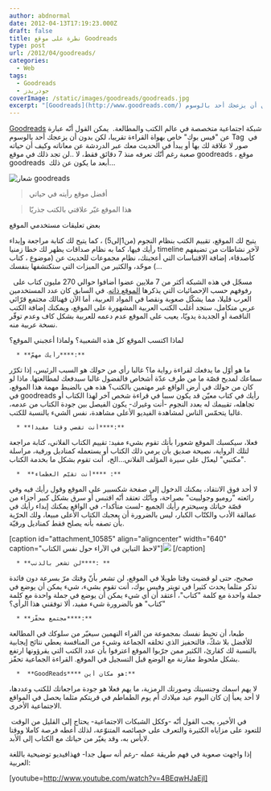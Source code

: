 ```yaml
---
author: abdnormal
date: 2012-04-13T17:19:23.000Z
draft: false
title: نظرة على موقع Goodreads
type: post
url: /2012/04/goodreads/
categories:
  - Web
tags:
  - Goodreads
  - جودريدز
coverImage: /static/images/goodreads/goodreads.jpg
excerpt: "[Goodreads](http://www.goodreads.com/) شبكة اجتماعية متخصصة في عالم الكتب والمطالعة. \_يمكن القول أنّه عبارة عن \"فيس بوك\" خاص بهواة القراءة تقريبا، لكن بدون أن يزعجك أحد بالوسوم Tag \_في صور لا علاقة لك بها أو يبدأ في الحديث معك عبر الدردشة عن"
---
```

[Goodreads](http://www.goodreads.com/) شبكة اجتماعية متخصصة في عالم الكتب والمطالعة.  يمكن القول أنّه عبارة عن "فيس بوك" خاص بهواة القراءة تقريبا، لكن بدون أن يزعجك أحد بالوسوم Tag  في صور لا علاقة لك بها أو يبدأ في الحديث معك عبر الدردشة عن معاناته وكيف أن حياته صعبة رغم أنّك تعرفه منذ 7 دقائق فقط، لا ..لن تجد ذلك في موقع goodreads ، موقع goodreads  أبعد ما يكون عن ذلك...

![شعار goodreads](/static/images/goodreads/goodreads.jpg)

> أفضل موقع رأيته في حياتي

> هذا الموقع غيّر علاقتي بالكتب جذريّا

بعض تعليقات مستخدمي الموقع

يتيح لك الموقع، تقييم الكتب بنظام النجوم (من1إلى5) ، كما يتيح لك كتابة مراجعة وإبداء رأيك فيها، كما به نظام صداقات يظهر لك خطا زمنيا timeline لآخر نشاطات من تضيفهم كأصدقاء، إضافة الاقتباسات التي أعجبتك، نظام مجموعات للحديث عن (موضوع ، كتاب ...) موحّد، والكثير من الميزات التي ستكتشفها بنفسك

  مسجّل في هذه الشبكة أكثر من 7 ملايين عضوا أضافوا حوالي 270 مليون كتاب على رفوفهم حسب الإحصائيات التي يذكرها [الموقع ذاته](http://www.goodreads.com/about/us). في السابق كان عدد المستخدمين العرب قليلا، مما يشكّل صعوبة ونقصا في المواد العربية، أما الآن فهنالك مجتمع قرّائي عربي متكامل، ستجد أغلب الكتب العربية المشهورة على الموقع، ويمكنك إضافة الكتب الناقصة أو الجديدة يدويّا، يعيب على الموقع عدم دعمه للعربية بشكل كاف وعدم توفّر نسخة عربية منه.

لماذا اكتسب الموقع كل هذه الشعبية؟ ولماذا أعجبني الموقع؟

~~~
  * **رأيك مهمّ****:**
~~~

ما هو أوّل ما يدفعك لقراءة رواية ما؟ غالبا رأي من حولك هو السبب الرئيس، إذا تكرّر سماعك لمديح قصّة ما من طرف عدّة أشخاص فالفضول غالبا سيدفعك لمطالعتها. ماذا لو كان من حولك في أرض الواقع غير مهتمين بالكتب؟ هذه هي بالضبط مهمة هذا الموقع، في goodreads رأيك في كتاب معيّن قد يكون سببا في قراءة شخص آخر لهذا الكتاب أو تجاهله، تقييمك له بعدد النجوم -أنت وغيرك- يكون الفيصل بين جودة الكتاب من عدمه، غالبا يتحمّس الناس لمشاهدة الفيديو الأعلى مشاهدة، نفس الشيء بالنسبة للكتب.

~~~
  * **أنت تقضي وقتا مفيدا****:**
~~~

فعلا، سيكسبك الموقع شعورا بأنك تقوم بشيء مفيد: تقييم الكتاب الفلاني، كتابة مراجعة لتلك الرواية، نصيحة صديق بأن يرمي ذلك الكتاب أو يستعمله كمناديل ورقية، مراسلة "مكتبي" ليعدّل على سيرة المؤلف الفلاني...الخ،  أنت تقوم بشكل ما بخدمة الكتاب.

~~~
  *  **أنت تقيّم العظماء**** :**
~~~

لا أحد فوق الانتقاد، يمكنك الدخول إلى صفحة شكسبير على الموقع وقول رأيك فيه وفي رائعته "روميو وجولييت" بصراحة، وبأنّك تعتقد أنّه اقتبس أو سرق بشكل كبير أجزاء من قصّة حياتك وسيحترم رأيك الجميع -لست متأكدا-، في الواقع يمكنك إبداء رأيك في عمالقة الأدب والكتّاب الكبار، ليس بالضرورة أن يعجبك الكتاب الأعلى مبيعا، ولك الحرّية بأن تصفه بأنه يصلح فقط كمناديل ورقيّة.

\[caption id="attachment\_10585" align="aligncenter" width="640" caption="لاحظ التباين في الآراء حول نفس الكتاب"]![](/static/images/goodreads/goodreads-Comments.png) \[/caption]

~~~
  * **لن تشعر بالذنب****: **
~~~

صحيح، حتى لو قضيت وقتا طويلا في الموقع، لن تشعر بأنّ وقتك مرّ بسرعة دون فائدة تذكر مثلما يحدث كثيرا في تويتر وفيس بوك، أنت تقوم بشيء، شيء يمكن أن يوضع في جملة واحدة مع كلمة "كتاب"، أعتقد أن أي شيء يمكن أن يوضع في جملة واحدة مع كلمة "كتاب" هو بالضرورة شيء مفيد، ألا توفقني هذا الرأي؟

~~~
  * **مجتمع محفّز****:**
~~~

طبعا، أن تحيط نفسك بمجموعة من القراء النهمين سيغيّر من سلوكك في المطالعة للأفضل بلا شكّ، فالتحفيز الذي تخلقه الجماعة وشيء من المنافسة يعطي نتائج إيجابية بالنسبة لك كقارئ، الكثير ممن جرّبوا الموقع اعترفوا بأن عدد الكتب التي يقرؤونها ارتفع بشكل ملحوظ مقارنة مع الوضع قبل التسجيل في الموقع. القراءة الجماعية تحفّز.

~~~
  *  **GoodReads**** هو مكان أين:**
~~~

لا يهم اسمك وجنسيتك وصورتك الرمزية، ما يهم فعلا هو جودة مراجعاتك للكتب وعددها، لا أحد يعبأ إن كان اليوم عيد ميلادك أم يوم الطماطم في قريتكم مثلما يحصل في المواقع الاجتماعية الأخرى.

 في الأخير، يجب القول أنّه -وككل الشبكات الاجتماعية- يحتاج إلى القليل من الوقت للتعود على مزاياه الكثيرة والتعرف على خصائصه المتنوّعة، لذلك أعطه فرصة كاملا ووقتا لابأس به، وقد يغيّر من حياتك مع الكتاب إلى الأبد.

إذا واجهت صعوبة في فهم طريقة عمله -رغم أنه سهل جدا- فهذافيديو توضيحية باللغة العربية:

\[youtube=http://www.youtube.com/watch?v=4BEqwHJaEjI]
